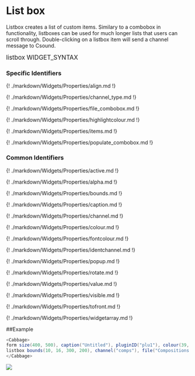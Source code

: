 # List box

Listbox creates a list of custom items. Similary to a combobox in functionality, listboxes can be used for much longer lists that users can scroll through. Double-clicking on a listbox item will send a channel message to Csound. 


<big></pre>
listbox WIDGET_SYNTAX
</pre></big>

### Specific Identifiers

{! ./markdown/Widgets/Properties/align.md !} 

{! ./markdown/Widgets/Properties/channel_type.md !} 

{! ./markdown/Widgets/Properties/file_combobox.md !} 

{! ./markdown/Widgets/Properties/highlightcolour.md !} 

{! ./markdown/Widgets/Properties/items.md !}  

{! ./markdown/Widgets/Properties/populate_combobox.md !} 

### Common Identifiers

{! ./markdown/Widgets/Properties/active.md !}  

{! ./markdown/Widgets/Properties/alpha.md !}  

{! ./markdown/Widgets/Properties/bounds.md !}  

{! ./markdown/Widgets/Properties/caption.md !}  

{! ./markdown/Widgets/Properties/channel.md !}  

{! ./markdown/Widgets/Properties/colour.md !}  

{! ./markdown/Widgets/Properties/fontcolour.md !}   

{! ./markdown/Widgets/Properties/identchannel.md !}  

{! ./markdown/Widgets/Properties/popup.md !}  

{! ./markdown/Widgets/Properties/rotate.md !}  

{! ./markdown/Widgets/Properties/value.md !}   

{! ./markdown/Widgets/Properties/visible.md !}  

{! ./markdown/Widgets/Properties/tofront.md !} 

{! ./markdown/Widgets/Properties/widgetarray.md !}  

<!--(End of identifiers)/-->

##Example
<!--(Widget Example)/-->
```csharp
<Cabbage>
form size(400, 500), caption("Untitled"), pluginID("plu1"), colour(39, 40, 34)
listbox bounds(10, 16, 300, 200), channel("comps"), file("Compositions.txt"), colour("yellow"), fontcolour("black")
</Cabbage>
```
<!--(End Widget Example)/-->
![](../images/listbox.png)